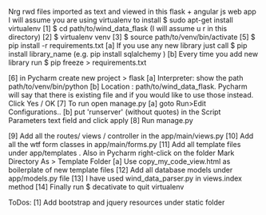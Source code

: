 Nrg rwd files imported as text and viewed in this flask + angular js web app
I will assume you are using virtualenv to install $ sudo apt-get install virtualenv
[1] $ cd path/to/wind_data_flask (I will assume u r in this directory)
[2] $ virtualenv venv
[3] $ source path/to/venv/bin/activate
[5] $ pip install -r requirements.txt
    [a] If you use any new library just call $ pip install library_name (e.g. pip install sqlalchemy )
    [b] Every time you add new library run $ pip freeze > requirements.txt

[6] in Pycharm create new project > flask
    [a] Interpreter: show the path path/to/venv/bin/python
    [b] Location : path/to/wind_data_flask. Pycharm will say that there is existing file and if you would like to use those
    instead. Click Yes / OK
[7] To run open manage.py
    [a] goto Run>Edit Configurations..
    [b] put 'runserver' (without quotes) in the Script Parameters text field and click apply
[8] Run manage.py

[9] Add all the routes/ views / controller in the app/main/views.py
[10] Add all the wtf form classes in app/main/forms.py
[11] Add all template files under app/templates . Also in Pycharm right-click on the folder Mark Directory As > Template Folder
    [a] Use copy_my_code_view.html as boilerplate of new template files
[12] Add all database models under app/models.py file
[13] I have used wind_data_parser.py in views.index method
[14] Finally run $ decativate to quit virtualenv

ToDos:
[1] Add bootstrap and jquery resources under static folder
